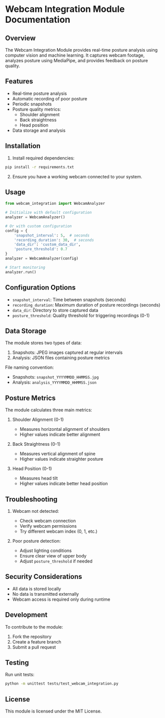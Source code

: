 # Webcam Integration Module Documentation

## Overview
The Webcam Integration Module provides real-time posture analysis using computer vision and machine learning. It captures webcam footage, analyzes posture using MediaPipe, and provides feedback on posture quality.

## Features
- Real-time posture analysis
- Automatic recording of poor posture
- Periodic snapshots
- Posture quality metrics:
  - Shoulder alignment
  - Back straightness
  - Head position
- Data storage and analysis

## Installation
1. Install required dependencies:
```bash
pip install -r requirements.txt
```

2. Ensure you have a working webcam connected to your system.

## Usage
```python
from webcam_integration import WebcamAnalyzer

# Initialize with default configuration
analyzer = WebcamAnalyzer()

# Or with custom configuration
config = {
    'snapshot_interval': 5,  # seconds
    'recording_duration': 30,  # seconds
    'data_dir': 'custom_data_dir',
    'posture_threshold': 0.7
}
analyzer = WebcamAnalyzer(config)

# Start monitoring
analyzer.run()
```

## Configuration Options
- `snapshot_interval`: Time between snapshots (seconds)
- `recording_duration`: Maximum duration of posture recordings (seconds)
- `data_dir`: Directory to store captured data
- `posture_threshold`: Quality threshold for triggering recordings (0-1)

## Data Storage
The module stores two types of data:
1. Snapshots: JPEG images captured at regular intervals
2. Analysis: JSON files containing posture metrics

File naming convention:
- Snapshots: `snapshot_YYYYMMDD_HHMMSS.jpg`
- Analysis: `analysis_YYYYMMDD_HHMMSS.json`

## Posture Metrics
The module calculates three main metrics:
1. Shoulder Alignment (0-1)
   - Measures horizontal alignment of shoulders
   - Higher values indicate better alignment

2. Back Straightness (0-1)
   - Measures vertical alignment of spine
   - Higher values indicate straighter posture

3. Head Position (0-1)
   - Measures head tilt
   - Higher values indicate better head position

## Troubleshooting
1. Webcam not detected:
   - Check webcam connection
   - Verify webcam permissions
   - Try different webcam index (0, 1, etc.)

2. Poor posture detection:
   - Adjust lighting conditions
   - Ensure clear view of upper body
   - Adjust `posture_threshold` if needed

## Security Considerations
- All data is stored locally
- No data is transmitted externally
- Webcam access is required only during runtime

## Development
To contribute to the module:
1. Fork the repository
2. Create a feature branch
3. Submit a pull request

## Testing
Run unit tests:
```bash
python -m unittest tests/test_webcam_integration.py
```

## License
This module is licensed under the MIT License. 
